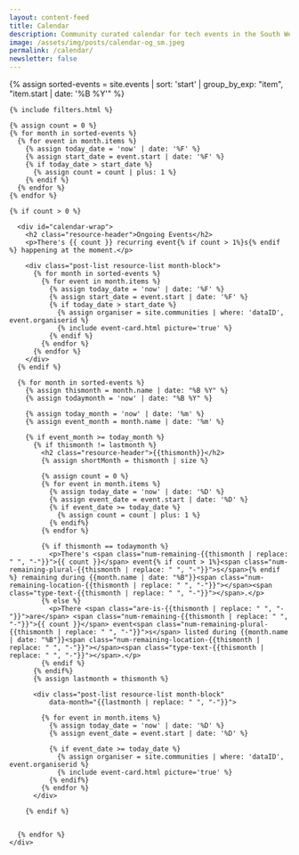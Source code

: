 ```yaml
---
layout: content-feed
title: Calendar
description: Community curated calendar for tech events in the South West.
image: /assets/img/posts/calendar-og_sm.jpeg
permalink: /calendar/
newsletter: false
---
```


<section class="blog blog--resource blog--calendar">
  <div class="container">
    {% assign sorted-events = site.events | sort: 'start' | group_by_exp: "item", "item.start | date: '%B %Y'" %}

    {% include filters.html %}

    {% assign count = 0 %}
    {% for month in sorted-events %}
      {% for event in month.items %}
        {% assign today_date = 'now' | date: '%F' %}
        {% assign start_date = event.start | date: '%F' %}
        {% if today_date > start_date %}
          {% assign count = count | plus: 1 %}
        {% endif %}
      {% endfor %}
    {% endfor %}

    {% if count > 0 %}

      <div id="calendar-wrap">
        <h2 class="resource-header">Ongoing Events</h2>
        <p>There's {{ count }} recurring event{% if count > 1%}s{% endif %} happening at the moment.</p>

        <div class="post-list resource-list month-block">
          {% for month in sorted-events %}
            {% for event in month.items %}
              {% assign today_date = 'now' | date: '%F' %}
              {% assign start_date = event.start | date: '%F' %}
              {% if today_date > start_date %}
                {% assign organiser = site.communities | where: 'dataID', event.organiserid %}
                {% include event-card.html picture='true' %}
              {% endif %}
            {% endfor %}
          {% endfor %}
        </div>
      {% endif %}

      {% for month in sorted-events %}
        {% assign thismonth = month.name | date: "%B %Y" %}
        {% assign todaymonth = 'now' | date: "%B %Y" %}

        {% assign today_month = 'now' | date: '%m' %}
        {% assign event_month = month.name | date: '%m' %}

        {% if event_month >= today_month %}
          {% if thismonth != lastmonth %}
            <h2 class="resource-header">{{thismonth}}</h2>
            {% assign shortMonth = thismonth | size %}

            {% assign count = 0 %}
            {% for event in month.items %}
              {% assign today_date = 'now' | date: '%D' %}
              {% assign event_date = event.start | date: '%D' %}
              {% if event_date >= today_date %}
                {% assign count = count | plus: 1 %}
              {% endif%}  
            {% endfor %}

            {% if thismonth == todaymonth %}
              <p>There's <span class="num-remaining-{{thismonth | replace: " ", "-"}}">{{ count }}</span> event{% if count > 1%}<span class="num-remaining-plural-{{thismonth | replace: " ", "-"}}">s</span>{% endif %} remaining during {{month.name | date: "%B"}}<span class="num-remaining-location-{{thismonth | replace: " ", "-"}}"></span><span class="type-text-{{thismonth | replace: " ", "-"}}"></span>.</p>
            {% else %}
              <p>There <span class="are-is-{{thismonth | replace: " ", "-"}}">are</span> <span class="num-remaining-{{thismonth | replace: " ", "-"}}">{{ count }}</span> event<span class="num-remaining-plural-{{thismonth | replace: " ", "-"}}">s</span> listed during {{month.name | date: "%B"}}<span class="num-remaining-location-{{thismonth | replace: " ", "-"}}"></span><span class="type-text-{{thismonth | replace: " ", "-"}}"></span>.</p>
            {% endif %}
          {% endif%}
          {% assign lastmonth = thismonth %}

          <div class="post-list resource-list month-block"
              data-month="{{lastmonth | replace: " ", "-"}}">

            {% for event in month.items %}
              {% assign today_date = 'now' | date: '%D' %}
              {% assign event_date = event.start | date: '%D' %}

              {% if event_date >= today_date %}
                {% assign organiser = site.communities | where: 'dataID', event.organiserid %}
                {% include event-card.html picture='true' %}
              {% endif%}  
            {% endfor %}
          </div>

        {% endif %}

        
      {% endfor %}
    </div>

  </div>
</section>
